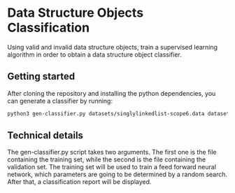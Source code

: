 # Data Structure Objects Classification

Using valid and invalid data structure objects, train a supervised learning algorithm in order to obtain a data structure object classifier.

## Getting started

After cloning the repository and installing the python dependencies, you can generate a classifier by running:

```bash
python3 gen-classifier.py datasets/singlylinkedlist-scope6.data datasets/singlylinkedlist-scope6.test
```

## Technical details

The gen-classifier.py script takes two arguments. The first one is the file containing the training set, while the second is the file containing the validation set. The training set will be used to train a feed forward neural network, which parameters are going to be determined by a random search. After that, a classification report will be displayed.



